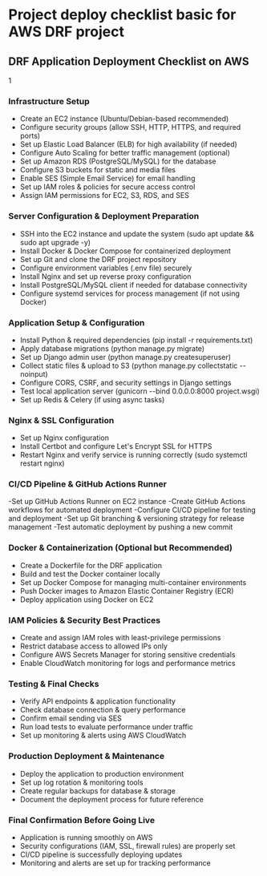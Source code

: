 # Project deploy checklist basic for AWS DRF project

## DRF Application Deployment Checklist on AWS
1️
### Infrastructure Setup
- Create an EC2 instance (Ubuntu/Debian-based recommended)
- Configure security groups (allow SSH, HTTP, HTTPS, and required ports)
- Set up Elastic Load Balancer (ELB) for high availability (if needed)
- Configure Auto Scaling for better traffic management (optional)
- Set up Amazon RDS (PostgreSQL/MySQL) for the database
- Configure S3 buckets for static and media files
- Enable SES (Simple Email Service) for email handling
- Set up IAM roles & policies for secure access control
- Assign IAM permissions for EC2, S3, RDS, and SES

### Server Configuration & Deployment Preparation
- SSH into the EC2 instance and update the system (sudo apt update && sudo apt upgrade -y)
- Install Docker & Docker Compose for containerized deployment
- Set up Git and clone the DRF project repository
- Configure environment variables (.env file) securely
- Install Nginx and set up reverse proxy configuration
- Install PostgreSQL/MySQL client if needed for database connectivity
- Configure systemd services for process management (if not using Docker)

### Application Setup & Configuration
- Install Python & required dependencies (pip install -r requirements.txt)
- Apply database migrations (python manage.py migrate)
- Set up Django admin user (python manage.py createsuperuser)
- Collect static files & upload to S3 (python manage.py collectstatic --noinput)
- Configure CORS, CSRF, and security settings in Django settings
- Test local application server (gunicorn --bind 0.0.0.0:8000 project.wsgi)
- Set up Redis & Celery (if using async tasks)

### Nginx & SSL Configuration
- Set up Nginx configuration
- Install Certbot and configure Let's Encrypt SSL for HTTPS
- Restart Nginx and verify service is running correctly (sudo systemctl restart nginx)

### CI/CD Pipeline & GitHub Actions Runner
-Set up GitHub Actions Runner on EC2 instance
-Create GitHub Actions workflows for automated deployment
-Configure CI/CD pipeline for testing and deployment
-Set up Git branching & versioning strategy for release management
-Test automatic deployment by pushing a new commit

### Docker & Containerization (Optional but Recommended)
- Create a Dockerfile for the DRF application
- Build and test the Docker container locally
- Set up Docker Compose for managing multi-container environments
- Push Docker images to Amazon Elastic Container Registry (ECR)
- Deploy application using Docker on EC2

### IAM Policies & Security Best Practices
- Create and assign IAM roles with least-privilege permissions
- Restrict database access to allowed IPs only
- Configure AWS Secrets Manager for storing sensitive credentials
- Enable CloudWatch monitoring for logs and performance metrics

### Testing & Final Checks
- Verify API endpoints & application functionality
- Check database connection & query performance
- Confirm email sending via SES
- Run load tests to evaluate performance under traffic
- Set up monitoring & alerts using AWS CloudWatch

### Production Deployment & Maintenance
- Deploy the application to production environment
- Set up log rotation & monitoring tools
- Create regular backups for database & storage
- Document the deployment process for future reference

### Final Confirmation Before Going Live
- Application is running smoothly on AWS
- Security configurations (IAM, SSL, firewall rules) are properly set
- CI/CD pipeline is successfully deploying updates
- Monitoring and alerts are set up for tracking performance
